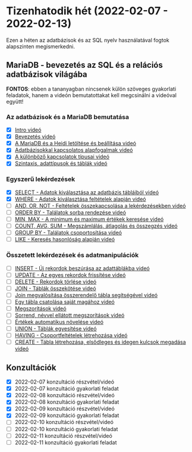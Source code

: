 # Tizenhatodik hét (2022-02-07 - 2022-02-13)

Ezen a héten az adatbázisok és az SQL nyelv használatával fogtok alapszinten megismerkedni.

## MariaDB - bevezetés az SQL és a relációs adatbázisok világába

**FONTOS**: ebben a tananyagban nincsenek külön szöveges gyakorlati feladatok, hanem a videón
bemutatottakat kell megcsinálni a videóval együtt!

### Az adatbázisok és a MariaDB bemutatása

* [X] [Intro videó](https://e-learning.training360.com/courses/take/mariadb/lessons/10770568-intro)
* [X] [Bevezetés videó](https://e-learning.training360.com/courses/take/mariadb/lessons/10192487-bevezetes)
* [X] [A MariaDB és a Heidi letöltése és beállítása videó](https://e-learning.training360.com/courses/take/mariadb/lessons/10192536-a-mariadb-es-a-heidi-letoltese-es-beallitasa)
* [X] [Adatbázisokkal kapcsolatos alapfogalmak videó](https://e-learning.training360.com/courses/take/mariadb/lessons/10192484-adatbazisokkal-kapcsolatos-alapfogalmak)
* [X] [A különböző kapcsolatok típusai videó](https://e-learning.training360.com/courses/take/mariadb/lessons/10192539-a-kulonbozo-kapcsolatok-tipusai)
* [X] [Szintaxis, adattípusok és táblák videó](https://e-learning.training360.com/courses/take/mariadb/lessons/10192538-szintaxis-adattipusok-es-tablak)

### Egyszerű lekérdezések

* [X] [SELECT - Adatok kiválasztása az adatbázis tábláiból videó](https://e-learning.training360.com/courses/take/mariadb/lessons/10192530-select-adatok-kivalasztasa-az-adatbazis-tablaibol)
* [X] [WHERE - Adatok kiválasztása feltételek alapján videó](https://e-learning.training360.com/courses/take/mariadb/lessons/10192516-where-adatok-kivalasztasa-feltetelek-alapjan)
* [ ] [AND, OR, NOT - Feltételek összekapcsolása a lekérdezésekben videó](https://e-learning.training360.com/courses/take/mariadb/lessons/10192531-and-or-not-feltetelek-osszekapcsolasa-a-lekerdezesekben)
* [ ] [ORDER BY - Találatok sorba rendezése videó](https://e-learning.training360.com/courses/take/mariadb/lessons/10192506-order-by-talalatok-sorba-rendezese)
* [ ] [MIN, MAX - A minimum és maximum értékek keresése videó](https://e-learning.training360.com/courses/take/mariadb/lessons/10192498-min-max-a-minimum-es-maximum-ertekek-keresese)
* [ ] [COUNT, AVG, SUM - Megszámlálás, átlagolás és összegzés videó](https://e-learning.training360.com/courses/take/mariadb/lessons/10192501-count-avg-sum-megszamlalas-atlagolas-es-osszegzes)
* [ ] [GROUP BY - Találatok csoportosítása videó](https://e-learning.training360.com/courses/take/mariadb/lessons/10192518-group-by-talalatok-csoportositasa)
* [ ] [LIKE - Keresés hasonlóság alapján videó](https://e-learning.training360.com/courses/take/mariadb/lessons/10192529-like-kereses-hasonlosag-alapjan)

### Összetett lekérdezések és adatmanipulációk

* [ ] [INSERT - Új rekordok beszúrása az adattáblákba videó](https://e-learning.training360.com/courses/take/mariadb/lessons/10192521-insert-uj-rekordok-beszurasa-az-adattablakba)
* [ ] [UPDATE - Az egyes rekordok frissítése videó](https://e-learning.training360.com/courses/take/mariadb/lessons/10192534-update-az-egyes-rekordok-frissitese)
* [ ] [DELETE - Rekordok törlése videó](https://e-learning.training360.com/courses/take/mariadb/lessons/10192512-delete-rekordok-torlese)
* [ ] [JOIN - Táblák összekötése videó](https://e-learning.training360.com/courses/take/mariadb/lessons/10192533-join-tablak-osszekotese)
* [ ] [Join megvalósítása összerendelő tábla segítségével videó](https://e-learning.training360.com/courses/take/mariadb/lessons/10192535-join-megvalositasa-osszerendelo-tabla-segitsegevel)
* [ ] [Egy tábla csatolása saját magához videó](https://e-learning.training360.com/courses/take/mariadb/lessons/10192493-egy-tabla-csatolasa-sajat-magahoz)
* [ ] [Megszorítások videó](https://e-learning.training360.com/courses/take/mariadb/lessons/10192527-megszoritasok)
* [ ] [Sorrend, névvel ellátott megszorítások videó](https://e-learning.training360.com/courses/take/mariadb/lessons/10192520-sorrend-nevvel-ellatott-megszoritasok)
* [ ] [Értékek automatikus növelése videó](https://e-learning.training360.com/courses/take/mariadb/lessons/10192525-ertekek-automatikus-novelese)
* [ ] [UNION - Táblák egyesítése videó](https://e-learning.training360.com/courses/take/mariadb/lessons/10192500-union-tablak-egyesitese)
* [ ] [HAVING - Csoportfeltételek létrehozása videó](https://e-learning.training360.com/courses/take/mariadb/lessons/10192526-having-csoportfeltetelek-letrehozasa)
* [ ] [CREATE - Tábla létrehozása, elsődleges és idegen kulcsok megadása videó](https://e-learning.training360.com/courses/take/mariadb/lessons/10192532-create-tabla-letrehozasa-elsodleges-es-idegen-kulcsok-megadasa)

## Konzultációk

* [X] 2022-02-07 konzultáció részvétel/videó
* [X] 2022-02-07 konzultáció gyakorlati feladat
* [X] 2022-02-08 konzultáció részvétel/videó
* [X] 2022-02-08 konzultáció gyakorlati feladat
* [X] 2022-02-09 konzultáció részvétel/videó
* [X] 2022-02-09 konzultáció gyakorlati feladat
* [ ] 2022-02-10 konzultáció részvétel/videó
* [ ] 2022-02-10 konzultáció gyakorlati feladat
* [ ] 2022-02-11 konzultáció részvétel/videó
* [ ] 2022-02-11 konzultáció gyakorlati feladat